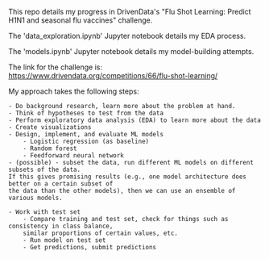 This repo details my progress in DrivenData's "Flu Shot Learning: Predict H1N1 and seasonal flu vaccines" challenge. 

The 'data_exploration.ipynb' Jupyter notebook details my EDA process. 

The 'models.ipynb' Jupyter notebook details my model-building attempts.

The link for the challenge is: https://www.drivendata.org/competitions/66/flu-shot-learning/

My approach takes the following steps:


	- Do background research, learn more about the problem at hand.
	- Think of hypotheses to test from the data
	- Perform exploratory data analysis (EDA) to learn more about the data
	- Create visualizations
	- Design, implement, and evaluate ML models
		- Logistic regression (as baseline)
		- Random forest
		- Feedforward neural network	
	- (possible) - subset the data, run different ML models on different subsets of the data. 
	If this gives promising results (e.g., one model architecture does better on a certain subset of 
	the data than the other models), then we can use an ensemble of various models.
	
	- Work with test set
		- Compare training and test set, check for things such as consistency in class balance, 
		similar proportions of certain values, etc.
		- Run model on test set
		- Get predictions, submit predictions
		
		